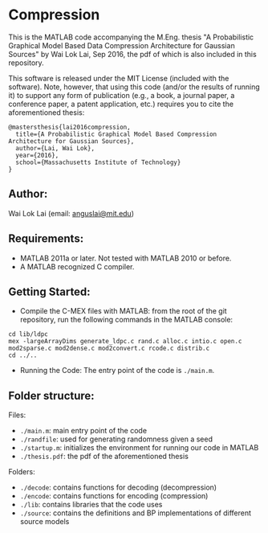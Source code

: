 Compression
===========
This is the MATLAB code accompanying the M.Eng. thesis "A Probabilistic Graphical Model Based Data Compression Architecture for Gaussian Sources" by Wai Lok Lai, Sep 2016, the pdf of which is also included in this repository.

This software is released under the MIT License (included with the software). Note, however, that using this code (and/or the results of running it) to support any form of publication (e.g., a book, a journal paper, a conference paper, a patent application, etc.) requires you to cite the aforementioned thesis:

```
@mastersthesis{lai2016compression,
  title={A Probabilistic Graphical Model Based Compression Architecture for Gaussian Sources},
  author={Lai, Wai Lok},
  year={2016},
  school={Massachusetts Institute of Technology}
}
```

Author:
-------

Wai Lok Lai (email: anguslai@mit.edu)


Requirements:
-------------
- MATLAB 2011a or later. Not tested with MATLAB 2010 or before. 
- A MATLAB recognized C compiler. 

Getting Started:
----------------

- Compile the C-MEX files with MATLAB: from the root of the git repository, run the following commands in the MATLAB console:

```
cd lib/ldpc
mex -largeArrayDims generate_ldpc.c rand.c alloc.c intio.c open.c mod2sparse.c mod2dense.c mod2convert.c rcode.c distrib.c
cd ../..
```

- Running the Code: The entry point of the code is `./main.m`.

Folder structure:
-----------------
Files:
- `./main.m`: main entry point of the code
- `./randfile`: used for generating randomness given a seed
- `./startup.m`: initializes the environment for running our code in MATLAB
- `./thesis.pdf`: the pdf of the aforementioned thesis

Folders:
- `./decode`: contains functions for decoding (decompression)
- `./encode`: contains functions for encoding (compression)
- `./lib`: contains libraries that the code uses
- `./source`: contains the definitions and BP implementations of different source models
